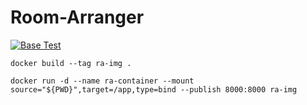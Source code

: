 # Room-Arranger

[![Base Test](https://github.com/ChicoState/Room-Arranger/actions/workflows/actions.yaml/badge.svg)](https://github.com/ChicoState/Room-Arranger/actions/workflows/actions.yaml)

`docker build --tag ra-img .`


`docker run -d --name ra-container --mount source="${PWD}",target=/app,type=bind --publish 8000:8000 ra-img`

